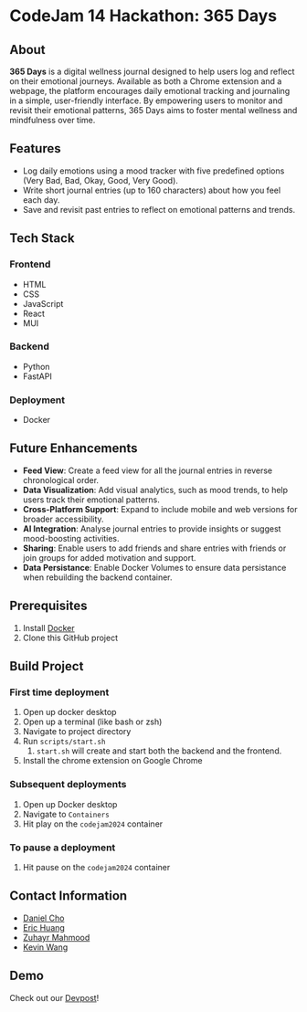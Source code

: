 # CodeJam 14 Hackathon: 365 Days
## About
**365 Days** is a digital wellness journal designed to help users log and reflect on their emotional journeys. Available
as both a Chrome extension and a webpage, the platform encourages daily emotional tracking and journaling in a simple, 
user-friendly interface. By empowering users to monitor and revisit their emotional patterns, 365 Days aims to 
foster mental wellness and mindfulness over time.

## Features
- Log daily emotions using a mood tracker with five predefined options (Very Bad, Bad, Okay, Good, Very Good).
- Write short journal entries (up to 160 characters) about how you feel each day.
- Save and revisit past entries to reflect on emotional patterns and trends.

## Tech Stack
### Frontend 
- HTML
- CSS
- JavaScript
- React
- MUI
### Backend
- Python
- FastAPI
### Deployment
- Docker

## Future Enhancements
- **Feed View**: Create a feed view for all the journal entries in reverse chronological order.
- **Data Visualization**: Add visual analytics, such as mood trends, to help users track their emotional patterns.
- **Cross-Platform Support**: Expand to include mobile and web versions for broader accessibility.
- **AI Integration**: Analyse journal entries to provide insights or suggest mood-boosting activities.
- **Sharing**: Enable users to add friends and share entries with friends or join groups for added motivation and support.
- **Data Persistance**: Enable Docker Volumes to ensure data persistance when rebuilding the backend container.

## Prerequisites
1. Install [Docker](https://docs.docker.com/engine/install/)
2. Clone this GitHub project

## Build Project
### First time deployment
1. Open up docker desktop
2. Open up a terminal (like bash or zsh)
3. Navigate to project directory
4. Run `scripts/start.sh`
   1. `start.sh` will create and start both the backend and the frontend.
5. Install the chrome extension on Google Chrome

### Subsequent deployments
1) Open up Docker desktop
2) Navigate to `Containers`
3) Hit play on the `codejam2024` container

### To pause a deployment
1) Hit pause on the `codejam2024` container

## Contact Information
- [Daniel Cho](https://github.com/daniel-heemang)
- [Eric Huang](https://github.com/erichugy)
- [Zuhayr Mahmood](https://github.com/zuhayrmahmood)
- [Kevin Wang](https://github.com/devkevw)

## Demo
Check out our [Devpost](https://devpost.com/software/365-days)!
